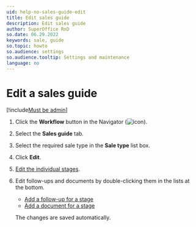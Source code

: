 ```yaml
---
uid: help-no-sales-guide-edit
title: Edit sales guide
description: Edit sales guide
author: SuperOffice RnD
so.date: 06.29.2022
keywords: sale, guide
so.topic: howto
so.audience: settings
so.audience.tooltip: Settings and maintenance
language: no
---
```


# Edit a sales guide

[!include[Must be admin](../../../learn/includes/req-admin.md)]

1. Click the **Workflow** button in the Navigator (![icon][img1]).
2. Select the **Sales guide** tab.
3. Select the required sale type in the **Sale type** list box.
4. Click **Edit**.
5. [Edit the individual stages][3].
6. Edit follow-ups and documents by double-clicking them in the lists at the bottom.

    * [Add a follow-up for a stage][1]
    * [Add a document for a stage][2]

    The changes are saved automatically.

<!-- Referenced links -->
[1]: create.md#add-fo-stage
[2]: create.md#add-doc-stage
[3]: ../../../admin/lists/learn/sale-stage.md

<!-- Referenced images -->
[img1]: ../../../../../common/icons/nav-admin-workflow-active.png

